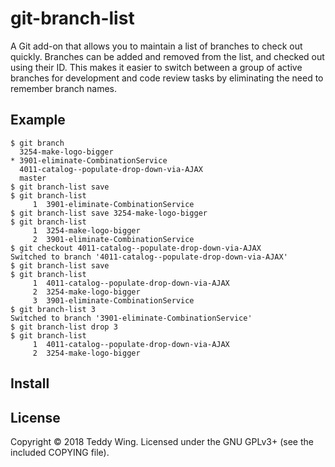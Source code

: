 git-branch-list
===============

A Git add-on that allows you to maintain a list of branches to check out
quickly. Branches can be added and removed from the list, and checked out using
their ID. This makes it easier to switch between a group of active branches for
development and code review tasks by eliminating the need to remember branch
names.


## Example

	$ git branch
	  3254-make-logo-bigger
	* 3901-eliminate-CombinationService
	  4011-catalog--populate-drop-down-via-AJAX
	  master
	$ git branch-list save
	$ git branch-list
	     1	3901-eliminate-CombinationService
	$ git branch-list save 3254-make-logo-bigger
	$ git branch-list
	     1	3254-make-logo-bigger
	     2	3901-eliminate-CombinationService
	$ git checkout 4011-catalog--populate-drop-down-via-AJAX
	Switched to branch '4011-catalog--populate-drop-down-via-AJAX'
	$ git branch-list save
	$ git branch-list
	     1	4011-catalog--populate-drop-down-via-AJAX
	     2	3254-make-logo-bigger
	     3	3901-eliminate-CombinationService
	$ git branch-list 3
	Switched to branch '3901-eliminate-CombinationService'
	$ git branch-list drop 3
	$ git branch-list
	     1	4011-catalog--populate-drop-down-via-AJAX
	     2	3254-make-logo-bigger


## Install


## License
Copyright © 2018 Teddy Wing. Licensed under the GNU GPLv3+ (see the included
COPYING file).
